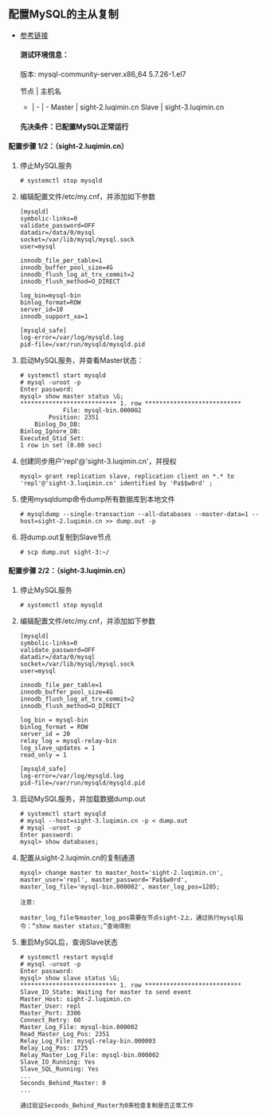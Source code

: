 ## 配置MySQL的主从复制
* [参考链接](https://community.hortonworks.com/articles/92023/high-availability-for-mysql-database.html)

    #### 测试环境信息：
    版本: mysql-community-server.x86_64           5.7.26-1.el7

    节点 | 主机名
    - | - | - 
    Master | sight-2.luqimin.cn
    Slave | sight-3.luqimin.cn

    #### 先决条件：已配置MySQL正常运行

#### 配置步骤 1/2：（sight-2.luqimin.cn）
1. 停止MySQL服务
    ```
    # systemctl stop mysqld
    ```
2. 编辑配置文件/etc/my.cnf，并添加如下参数
    ```
    [mysqld]
    symbolic-links=0
    validate_password=OFF
    datadir=/data/0/mysql
    socket=/var/lib/mysql/mysql.sock
    user=mysql

    innodb_file_per_table=1
    innodb_buffer_pool_size=4G
    innodb_flush_log_at_trx_commit=2
    innodb_flush_method=O_DIRECT

    log_bin=mysql-bin
    binlog_format=ROW
    server_id=10
    innodb_support_xa=1

    [mysqld_safe]
    log-error=/var/log/mysqld.log
    pid-file=/var/run/mysqld/mysqld.pid
    ```
3. 启动MySQL服务，并查看Master状态：
    ```
    # systemctl start mysqld
    # mysql -uroot -p
    Enter password:
    mysql> show master status \G;
    *************************** 1. row ***************************
                File: mysql-bin.000002
            Position: 2351
        Binlog_Do_DB: 
    Binlog_Ignore_DB: 
    Executed_Gtid_Set: 
    1 row in set (0.00 sec)
    ```
4. 创建同步用户'repl'@'sight-3.luqimin.cn'，并授权
    ```
    mysql> grant replication slave, replication client on *.* to 'repl'@'sight-3.luqimin.cn' identified by 'Pa$$w0rd' ;
    ```
5. 使用mysqldump命令dump所有数据库到本地文件
    ```
    # mysqldump --single-transaction --all-databases --master-data=1 --host=sight-2.luqimin.cn >> dump.out -p
    ```
6. 将dump.out复制到Slave节点
    ```
    # scp dump.out sight-3:~/
    ```
#### 配置步骤 2/2：（sight-3.luqimin.cn）
1. 停止MySQL服务
    ```
    # systemctl stop mysqld
    ```
2. 编辑配置文件/etc/my.cnf，并添加如下参数
    ```
    [mysqld]
    symbolic-links=0
    validate_password=OFF
    datadir=/data/0/mysql
    socket=/var/lib/mysql/mysql.sock
    user=mysql

    innodb_file_per_table=1
    innodb_buffer_pool_size=4G
    innodb_flush_log_at_trx_commit=2
    innodb_flush_method=O_DIRECT

    log_bin = mysql-bin
    binlog_format = ROW
    server_id = 20
    relay_log = mysql-relay-bin
    log_slave_updates = 1
    read_only = 1

    [mysqld_safe]
    log-error=/var/log/mysqld.log
    pid-file=/var/run/mysqld/mysqld.pid
    ```
3. 启动MySQL服务，并加载数据dump.out
    ```
    # systemctl start mysqld
    # mysql --host=sight-3.luqimin.cn -p < dump.out
    # mysql -uroot -p
    Enter password:
    mysql> show databases;
    ```
4. 配置从sight-2.luqimin.cn的复制通道
    ```
    mysql> change master to master_host='sight-2.luqimin.cn', master_user='repl', master_password='Pa$$w0rd', master_log_file='mysql-bin.000002', master_log_pos=1285;
    ```
    `注意:`   
    
    `master_log_file与master_log_pos需要在节点sight-2上，通过执行mysql指令：“show master status;”查询得到`
5. 重启MySQL后，查询Slave状态
    ```
    # systemctl restart mysqld
    # mysql -uroot -p
    Enter password: 
    mysql> show slave status \G;
    *************************** 1. row ***************************
    Slave_IO_State: Waiting for master to send event
    Master_Host: sight-2.luqimin.cn
    Master_User: repl
    Master_Port: 3306
    Connect_Retry: 60
    Master_Log_File: mysql-bin.000002
    Read_Master_Log_Pos: 2351
    Relay_Log_File: mysql-relay-bin.000003
    Relay_Log_Pos: 1725
    Relay_Master_Log_File: mysql-bin.000002
    Slave_IO_Running: Yes
    Slave_SQL_Running: Yes
    ...
    Seconds_Behind_Master: 0
    ...

    ```
    `通过验证Seconds_Behind_Master为0来检查复制是否正常工作`
